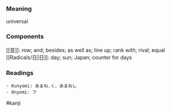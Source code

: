 ### Meaning

universal

### Components

[[並]]: row; and; besides; as well as; line up; rank with; rival; equal [[Radicals/日|日]]: day; sun; Japan; counter for days

### Readings

```
- Kunyomi: あまね.く、あまねし
- Onyomi: フ
```

#kanji